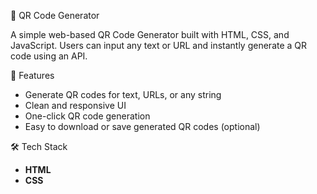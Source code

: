 📱 QR Code Generator

A simple web-based QR Code Generator built with HTML, CSS, and JavaScript. Users can input any text or URL and instantly generate a QR code using an API.

🚀 Features

- Generate QR codes for text, URLs, or any string
- Clean and responsive UI
- One-click QR code generation
- Easy to download or save generated QR codes (optional)

🛠️ Tech Stack

- **HTML**
- **CSS**



